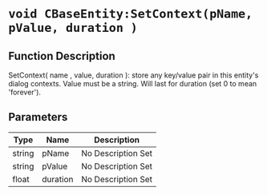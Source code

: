 # `void CBaseEntity:SetContext(pName, pValue, duration )`
## Function Description
SetContext( name , value, duration ): store any key/value pair in this entity's dialog contexts. Value must be a string. Will last for duration (set 0 to mean 'forever').
## Parameters
Type|Name|Description
--|--|--
string|pName|No Description Set
string|pValue|No Description Set
float|duration|No Description Set
